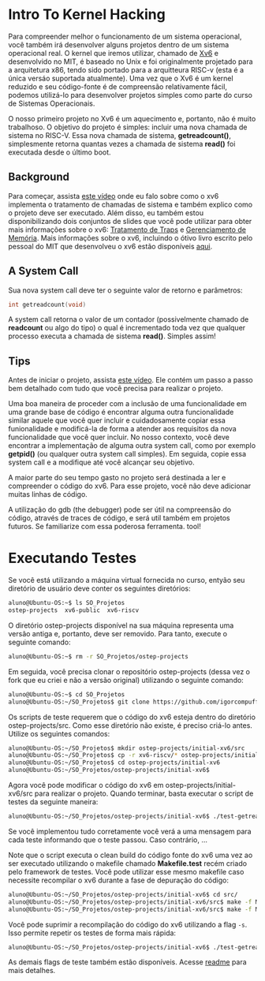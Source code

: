 
# Intro To Kernel Hacking

Para compreender melhor o funcionamento de um sistema operacional, você também irá desenvolver alguns projetos dentro de um sistema operacional real. O kernel que iremos utilizar, chamado de [Xv6](https://github.com/mit-pdos/xv6-public) e desenvolvido no MIT, é baseado no Unix e foi originalmente projetado para a arquitetura x86, tendo sido portado para a arquitteura RISC-v (esta é a única versáo suportada atualmente). Uma vez que o Xv6 é um kernel reduzido e seu código-fonte é de compreensão relativamente fácil, podemos utilizá-lo para desenvolver projetos simples como parte do curso de Sistemas Operacionais.

O nosso primeiro projeto no Xv6 é um aquecimento e, portanto, não é muito trabalhoso. O objetivo do projeto é simples: incluir uma nova chamada de sistema no RISC-V. Essa nova chamada de sistema, **getreadcount()**, simplesmente retorna quantas vezes a chamada de sistema **read()** foi executada desde o último boot.

## Background

Para começar, assista [este vídeo](https://youtu.be/SYRUMY9jqV4) onde eu falo sobre como o xv6 implementa o tratamento de chamadas de sistema e também explico como o projeto deve ser executado. Além disso, eu também estou disponibilizando dois conjuntos de slides que você pode utilizar para obter mais informações sobre o xv6: [Tratamento de Traps](https://cefetrjbr-my.sharepoint.com/:b:/g/personal/11429539712_cefet-rj_br/ESKP0py-yjhIiNacSrDUT5YBNa3CcJ-NBGOF9NjgXDg9BQ?e=5W34MH) e [Gerenciamento de Memória](https://cefetrjbr-my.sharepoint.com/:b:/g/personal/11429539712_cefet-rj_br/Ecpo8VQOQE1IiAQPHP3jP-EBTGFzjbtJbSAb6MpVXIrrfg?e=uL3v0x). Mais informações sobre o xv6, incluindo o ótivo livro escrito pelo pessoal do MIT que desenvolveu o xv6 estão disponíveis [aqui](https://pdos.csail.mit.edu/6.828/2023/xv6.html).


## A System Call

Sua nova system call deve ter o seguinte valor de retorno e parâmetros: 

```c
int getreadcount(void)
```

A system call retorna o valor de um contador (possivelmente chamado de **readcount** ou algo do tipo) o qual é incrementado toda vez que qualquer processo executa a chamada de sistema **read()**. Simples assim!

## Tips

Antes de iniciar o projeto, assista [este vídeo](https://youtu.be/SYRUMY9jqV4). Ele contém um passo a passo bem detalhado com tudo que você precisa para realizar o projeto.

Uma boa maneira de proceder com a inclusão de uma funcionalidade em uma grande base de código é encontrar alguma outra funcionalidade similar aquele que você quer incluir e cuidadosamente copiar essa funionalidade e modificá-la de forma a atender aos requisitos da nova funcionalidade que você quer incluir. No nosso contexto, você deve encontrar a implementação de alguma outra system call, como por exemplo **getpid()** (ou qualquer outra system call simples). Em seguida, copie essa system call e a modifique até você alcançar seu objetivo.

A maior parte do seu tempo gasto no projeto será destinada a ler e compreender o código do xv6. Para esse projeto, você não deve adicionar muitas linhas de código.

A utilização do gdb (the debugger) pode ser útil na compreensão do código, através de traces de código, e será util também em projetos futuros. Se familiarize com essa poderosa ferramenta.
tool!

# Executando Testes

Se você está utilizando a máquina virtual fornecida no curso, entyão seu diretório de usuário deve conter os seguintes diretórios:

```sh
aluno@Ubuntu-OS:~$ ls SO_Projetos
ostep-projects  xv6-public  xv6-riscv
```
O diretório ostep-projects disponível na sua máquina representa uma versão antiga e, portanto, deve ser removido. Para tanto, execute o seguinte comando:

```sh
aluno@Ubuntu-OS:~$ rm -r SO_Projetos/ostep-projects
```

Em seguida, você precisa clonar o repositório ostep-projects (dessa vez o fork que eu criei e não a versão original) utilizando o seguinte comando:

```sh
aluno@Ubuntu-OS:~$ cd SO_Projetos
aluno@Ubuntu-OS:~/SO_Projetos$ git clone https://github.com/igorcompuff/ostep-projects.git
```

Os scripts de teste requerem que o código do xv6 esteja dentro do diretório ostep-projects/src. Como esse diretório não existe, é preciso criá-lo antes. Utilize os seguintes comandos:

```sh
aluno@Ubuntu-OS:~/SO_Projetos$ mkdir ostep-projects/initial-xv6/src
aluno@Ubuntu-OS:~/SO_Projetos$ cp -r xv6-riscv/* ostep-projects/initial-xv6/src
aluno@Ubuntu-OS:~/SO_Projetos$ cd ostep-projects/initial-xv6
aluno@Ubuntu-OS:~/SO_Projetos/ostep-projects/initial-xv6$
```
Agora você pode modificar o código do xv6 em ostep-projects/initial-xv6/src para realizar o projeto. Quando terminar, basta executar o script de testes da seguinte maneira:

```sh
aluno@Ubuntu-OS:~/SO_Projetos/ostep-projects/initial-xv6$ ./test-getreadcounts.sh
```

Se você implementou tudo corretamente você verá a uma mensagem para cada teste informando que o teste passou. Caso contrário, ...

Note que o script executa o clean build do código fonte do xv6 uma vez ao ser executado utilizando o makefile chamado **Makefile.test** recém criado pelo framework de testes. Você pode utilizar esse mesmo makefile caso necessite recompilar o xv6 durante a fase de depuração do código:

```sh
aluno@Ubuntu-OS:~/SO_Projetos/ostep-projects/initial-xv6$ cd src/
aluno@Ubuntu-OS:~/SO_Projetos/ostep-projects/initial-xv6/src$ make -f Makefile.test
aluno@Ubuntu-OS:~/SO_Projetos/ostep-projects/initial-xv6/src$ make -f Makefile.test qemu
```

Você pode suprimir a recompilação do código do xv6 utilizando a flag
`-s`. Isso permite repetir os testes de forma mais rápida:

```sh
aluno@Ubuntu-OS:~/SO_Projetos/ostep-projects/initial-xv6$ ./test-getreadcounts.sh -s
```

As demais flags de teste também estão disponíveis. Acesse [readme](https://github.com/igorcompuff/ostep-projects/blob/master/README.md) para mais detalhes.
